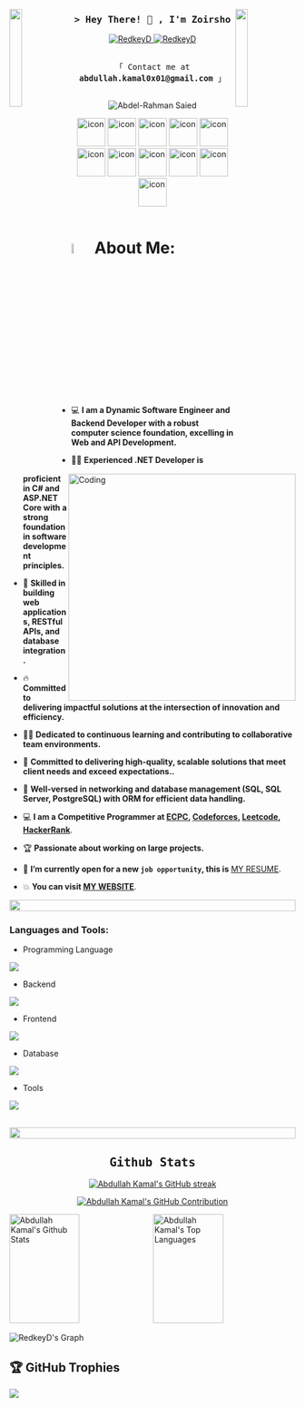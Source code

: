 <img align="left" src="https://user-images.githubusercontent.com/65187002/144930161-2f783401-8d27-4fdf-a2f7-cc0ba32f1f1f.gif" width="21%" style="display:inline;"><img align="right" src="https://user-images.githubusercontent.com/65187002/144930161-2f783401-8d27-4fdf-a2f7-cc0ba32f1f1f.gif" width="21%" style="display:inline;">

<!-- Intro  -->
<h3 align="center">
        <samp>&gt; Hey There! 👋 , I'm Zoirsho
        </samp>
</h3>

<p align="center">
	<a href="mailto:redkeydead@gmail.com" target="_blank">
	<img src="https://img.shields.io/badge/Gmail-D14836?style=for-the-badge&logo=gmail&logoColor=white" alt="RedkeyD"/>
	</a>
	<a href="https://t.me/WhatIsHappening3" target="_blank">
	  <img src="https://img.shields.io/badge/Telegram-2CA5E0?style=for-the-badge&logo=telegram&logoColor=white" alt="RedkeyD"/>
	</a>
</p>

<p align="center"> 
  <samp>
    <br>
    「 Contact me at <b>abdullah.kamal0x01@gmail.com</b> 」
    <br>
    <br>
  </samp>
</p>

<p align="center"> 
 <img src="https://komarev.com/ghpvc/?username=ak4m410x01&label=Profile%20views&color=0e75b6&style=flat" alt="Abdel-Rahman Saied" /> 
</p>

<div align="center">
  <img src="https://techstack-generator.vercel.app/cpp-icon.svg" alt="icon" width="50" height="50" />
  <img src="https://techstack-generator.vercel.app/csharp-icon.svg" alt="icon" width="50" height="50" />
  <img src="https://techstack-generator.vercel.app/python-icon.svg" alt="icon" width="50" height="50" />
  <img src="https://techstack-generator.vercel.app/js-icon.svg" alt="icon" width="50" height="50" />
	
  <img src="https://techstack-generator.vercel.app/django-icon.svg" alt="icon" width="50" height="50" />
  <img src="https://techstack-generator.vercel.app/restapi-icon.svg" alt="icon" width="50" height="50" />
  <img src="https://techstack-generator.vercel.app/graphql-icon.svg" alt="icon" width="50" height="50" />
  
  <img src="https://techstack-generator.vercel.app/mysql-icon.svg" alt="icon" width="50" height="50" />
  <img src="https://techstack-generator.vercel.app/docker-icon.svg" alt="icon" width="50" height="50" />
  <img src="https://techstack-generator.vercel.app/kubernetes-icon.svg" alt="icon" width="50" height="50" />
  <img src="https://techstack-generator.vercel.app/nginx-icon.svg" alt="icon" width="50" height="50" />

</div>

<br>

# <img src="./assets/images/about_me.gif" width="6.8%" /> About Me:

<img align="right" alt="Coding" width="400" src="https://user-images.githubusercontent.com/74038190/229223263-cf2e4b07-2615-4f87-9c38-e37600f8381a.gif">

- :computer: **I am a Dynamic Software Engineer and Backend Developer with a robust computer science foundation, excelling in Web and API Development.**

- :student: **Experienced .NET Developer is proficient in C# and ASP.NET Core with a strong foundation in software development principles.**

- :blue_book: **Skilled in building web applications, RESTful APIs, and database integration.**

- :fire: **Committed to delivering impactful solutions at the intersection of innovation and efficiency.**

- :technologist: **Dedicated to continuous learning and contributing to collaborative team environments.**

- :thinking: **Committed to delivering high-quality, scalable solutions that meet client needs and exceed expectations..**

- :school: **Well-versed in networking and database management (SQL, SQL Server, PostgreSQL) with ORM for efficient data handling.**

- :computer: **I am a Competitive Programmer at [ECPC](https://icpc.global/ICPCID/RYCWA1HDIYZ3), [Codeforces](https://codeforces.com/profile/ak4m410x01), [Leetcode](https://leetcode.com/ak4m410x01), [HackerRank](https://www.hackerrank.com/ak4m410x01)**.

- :trophy: **Passionate about working on large projects.**

- :thinking: **I’m currently open for a new `job opportunity`, this is** [MY RESUME](https://drive.google.com/file/d/1klPNTj8ZyD9IDCCMTtqCIvqKvwLN4eXt/view).

- :boom: **You can visit [MY WEBSITE](https://ak4m410x01.vercel.app)**.

<img src="https://i.imgur.com/dBaSKWF.gif" height="20" width="100%">

<h3 align="left">Languages and Tools:</h3>

- Programming Language
<p align="left">
  <a href="https://skillicons.dev">
    <img src="https://skillicons.dev/icons?i=cpp,cs,py,js" />
  </a>
</p>

- Backend
<p align="left">
  <a href="https://skillicons.dev">
    <img src="https://skillicons.dev/icons?i=dotnet,django" />
  </a>
</p>

- Frontend
<p align="left">
  <a href="https://skillicons.dev">
    <img src="https://skillicons.dev/icons?i=html,css" />
  </a>
</p>

- Database
<p align="left">
  <a href="https://skillicons.dev">
    <img src="https://skillicons.dev/icons?i=sqlite,mysql,postgresql" />
  </a>
</p>

- Tools
<p align="left">
  <a href="https://skillicons.dev">
    <img src="https://skillicons.dev/icons?i=git,github,visualstudio,vscode,postman,linux,bash" />
  </a>
</p>

<br/>

<img src="https://i.imgur.com/dBaSKWF.gif" height="20" width="100%">

<h2 align="center">
             <samp> Github Stats </samp>
</h2>

<p align="center">
  <a href="https://github.com/ak4m410x01">
    <img src="https://github-readme-streak-stats.herokuapp.com?user=ak4m410x01&theme=radical" alt="Abdullah Kamal's GitHub streak"/>
  </a>
</p>

<p align="center">
  <a href="https://github.com/ak4m410x01">
    <img src="https://github-profile-summary-cards.vercel.app/api/cards/profile-details?username=ak4m410x01&theme=radical" alt="Abdullah Kamal's GitHub Contribution"/>
  </a>
</p>

<a> 
    <a href="https://github.com/ak4m410x01"><img alt="Abdullah Kamal's Github Stats" src="https://denvercoder1-github-readme-stats.vercel.app/api?username=ak4m410x01&show_icons=true&count_private=true&theme=react&border_color=7F3FBF&bg_color=0D1117&title_color=F85D7F&icon_color=F8D866" height="192px" width="49.5%"/></a>
  <a href="https://github.com/ak4m410x01"><img alt="Abdullah Kamal's Top Languages" src="https://denvercoder1-github-readme-stats.vercel.app/api/top-langs/?username=ak4m410x01&langs_count=8&layout=compact&theme=react&border_color=7F3FBF&bg_color=0D1117&title_color=F85D7F&icon_color=F8D866" height="192px" width="49.5%"/></a>
  <br/>
</a>

![RedkeyD's Graph](https://github-readme-activity-graph.vercel.app/graph?username=RedkeyD&custom_title=Abdullah%20Kamal's%20GitHub%20Activity%20Graph&bg_color=0D1117&color=7F3FBF&line=7F3FBF&point=7F3FBF&area_color=FFFFFF&title_color=FFFFFF&area=true)

## 🏆 GitHub Trophies

![](https://github-profile-trophy.vercel.app/?username=RedkeyD&theme=radical&no-frame=false&no-bg=false&margin-w=4)
